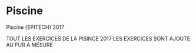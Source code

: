 # Piscine
Piscine {EPITECH} 2017

TOUT LES EXERCICES DE LA PISINCE 2017
LES EXERCICES SONT AJOUTE AU FUR A MESURE
